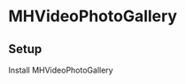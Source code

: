 MHVideoPhotoGallery
==================
Setup
--------------------

Install MHVideoPhotoGallery 






